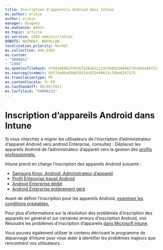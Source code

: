 ```yaml
---
title: Inscription d’appareils Android dans Intune
ms.author: erikje
author: erikje
manager: dougeby
ms.audience: Admin
ms.topic: article
ms.service: o365-administration
ROBOTS: NOINDEX, NOFOLLOW
localization_priority: Normal
ms.collection: Adm_O365
ms.custom:
- "9000652"
- "2494"
ms.openlocfilehash: 97b83d0982f9556fd28a62cc12e3b89259686270c684a46721f0ef3d683e5ae6
ms.sourcegitcommit: b5f7da89a650d2915dc652449623c78be6247175
ms.translationtype: MT
ms.contentlocale: fr-FR
ms.lasthandoff: 08/05/2021
ms.locfileid: "54090132"
---
```

# <a name="enrolling-android-devices-into-intune"></a>Inscription d’appareils Android dans Intune

Si vous cherchez à migrer les utilisateurs de l’inscription d’administrateur d’appareil Android vers android Enterprise, consultez : Déplacez les appareils Android de l’administrateur d’appareil vers la gestion des [profils professionnels.](https://docs.microsoft.com/mem/intune/enrollment/android-move-device-admin-work-profile)

Intune prend en charge l’inscription des appareils Android suivants :  

- [Samsung Knox, Android, Administrateur d’appareil](https://docs.microsoft.com/mem/intune/enrollment/android-enroll-device-administrator)
- [Profil Enterprise travail Android](https://docs.microsoft.com/mem/intune/enrollment/android-enterprise-overview)
- [Android Enterprise dédié](https://docs.microsoft.com/mem/intune/enrollment/android-dedicated-devices-fully-managed-enroll)
- [Android Enterprise entièrement géré](https://docs.microsoft.com/mem/intune/enrollment/android-fully-managed-enroll)

Avant de définir l’inscription pour les appareils Android, [examinez les conditions préalables.](https://docs.microsoft.com/intune/enrollment/android-enroll)  

Pour plus d’informations sur la résolution des problèmes d’inscription des appareils en général et sur certaines erreurs d’inscription Android, voir Résoudre les problèmes d’inscription d’appareils [dans Microsoft Intune](https://docs.microsoft.com/mem/intune/enrollment/troubleshoot-android-enrollment).

Vous pouvez également utiliser le contenu décrivant le programme de dépannage d’Intune pour vous aider à identifier les problèmes majeurs que rencontrent vos utilisateurs.
